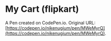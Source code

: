 # My Cart (flipkart)

A Pen created on CodePen.io. Original URL: [https://codepen.io/nikenugium/pen/MWeMyrQ](https://codepen.io/nikenugium/pen/MWeMyrQ).


